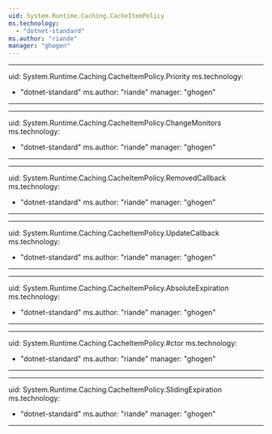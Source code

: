 ```yaml
---
uid: System.Runtime.Caching.CacheItemPolicy
ms.technology: 
  - "dotnet-standard"
ms.author: "riande"
manager: "ghogen"
---
```


---
uid: System.Runtime.Caching.CacheItemPolicy.Priority
ms.technology: 
  - "dotnet-standard"
ms.author: "riande"
manager: "ghogen"
---

---
uid: System.Runtime.Caching.CacheItemPolicy.ChangeMonitors
ms.technology: 
  - "dotnet-standard"
ms.author: "riande"
manager: "ghogen"
---

---
uid: System.Runtime.Caching.CacheItemPolicy.RemovedCallback
ms.technology: 
  - "dotnet-standard"
ms.author: "riande"
manager: "ghogen"
---

---
uid: System.Runtime.Caching.CacheItemPolicy.UpdateCallback
ms.technology: 
  - "dotnet-standard"
ms.author: "riande"
manager: "ghogen"
---

---
uid: System.Runtime.Caching.CacheItemPolicy.AbsoluteExpiration
ms.technology: 
  - "dotnet-standard"
ms.author: "riande"
manager: "ghogen"
---

---
uid: System.Runtime.Caching.CacheItemPolicy.#ctor
ms.technology: 
  - "dotnet-standard"
ms.author: "riande"
manager: "ghogen"
---

---
uid: System.Runtime.Caching.CacheItemPolicy.SlidingExpiration
ms.technology: 
  - "dotnet-standard"
ms.author: "riande"
manager: "ghogen"
---
